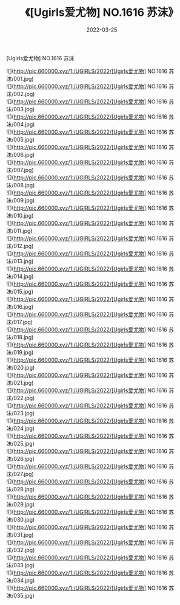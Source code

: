 ﻿---
layout: post
title:  《[Ugirls爱尤物] NO.1616 苏沫》
date:   2022-03-25
img: http://pic.660000.xyz/1:/UGIRLS/2022/[Ugirls爱尤物] NO.1616 苏沫/000.jpg
categories: [美女, 清纯, 唯美]
---

[Ugirls爱尤物] NO.1616 苏沫

 ![](http://pic.660000.xyz/1:/UGIRLS/2022/[Ugirls爱尤物] NO.1616 苏沫/001.jpg) <br>![](http://pic.660000.xyz/1:/UGIRLS/2022/[Ugirls爱尤物] NO.1616 苏沫/002.jpg) <br>![](http://pic.660000.xyz/1:/UGIRLS/2022/[Ugirls爱尤物] NO.1616 苏沫/003.jpg) <br>![](http://pic.660000.xyz/1:/UGIRLS/2022/[Ugirls爱尤物] NO.1616 苏沫/004.jpg) <br>![](http://pic.660000.xyz/1:/UGIRLS/2022/[Ugirls爱尤物] NO.1616 苏沫/005.jpg) <br>![](http://pic.660000.xyz/1:/UGIRLS/2022/[Ugirls爱尤物] NO.1616 苏沫/006.jpg) <br>![](http://pic.660000.xyz/1:/UGIRLS/2022/[Ugirls爱尤物] NO.1616 苏沫/007.jpg) <br>![](http://pic.660000.xyz/1:/UGIRLS/2022/[Ugirls爱尤物] NO.1616 苏沫/008.jpg) <br>![](http://pic.660000.xyz/1:/UGIRLS/2022/[Ugirls爱尤物] NO.1616 苏沫/009.jpg) <br>![](http://pic.660000.xyz/1:/UGIRLS/2022/[Ugirls爱尤物] NO.1616 苏沫/010.jpg) <br>![](http://pic.660000.xyz/1:/UGIRLS/2022/[Ugirls爱尤物] NO.1616 苏沫/011.jpg) <br>![](http://pic.660000.xyz/1:/UGIRLS/2022/[Ugirls爱尤物] NO.1616 苏沫/012.jpg) <br>![](http://pic.660000.xyz/1:/UGIRLS/2022/[Ugirls爱尤物] NO.1616 苏沫/013.jpg) <br>![](http://pic.660000.xyz/1:/UGIRLS/2022/[Ugirls爱尤物] NO.1616 苏沫/014.jpg) <br>![](http://pic.660000.xyz/1:/UGIRLS/2022/[Ugirls爱尤物] NO.1616 苏沫/015.jpg) <br>![](http://pic.660000.xyz/1:/UGIRLS/2022/[Ugirls爱尤物] NO.1616 苏沫/016.jpg) <br>![](http://pic.660000.xyz/1:/UGIRLS/2022/[Ugirls爱尤物] NO.1616 苏沫/017.jpg) <br>![](http://pic.660000.xyz/1:/UGIRLS/2022/[Ugirls爱尤物] NO.1616 苏沫/018.jpg) <br>![](http://pic.660000.xyz/1:/UGIRLS/2022/[Ugirls爱尤物] NO.1616 苏沫/019.jpg) <br>![](http://pic.660000.xyz/1:/UGIRLS/2022/[Ugirls爱尤物] NO.1616 苏沫/020.jpg) <br>![](http://pic.660000.xyz/1:/UGIRLS/2022/[Ugirls爱尤物] NO.1616 苏沫/021.jpg) <br>![](http://pic.660000.xyz/1:/UGIRLS/2022/[Ugirls爱尤物] NO.1616 苏沫/022.jpg) <br>![](http://pic.660000.xyz/1:/UGIRLS/2022/[Ugirls爱尤物] NO.1616 苏沫/023.jpg) <br>![](http://pic.660000.xyz/1:/UGIRLS/2022/[Ugirls爱尤物] NO.1616 苏沫/024.jpg) <br>![](http://pic.660000.xyz/1:/UGIRLS/2022/[Ugirls爱尤物] NO.1616 苏沫/025.jpg) <br>![](http://pic.660000.xyz/1:/UGIRLS/2022/[Ugirls爱尤物] NO.1616 苏沫/026.jpg) <br>![](http://pic.660000.xyz/1:/UGIRLS/2022/[Ugirls爱尤物] NO.1616 苏沫/027.jpg) <br>![](http://pic.660000.xyz/1:/UGIRLS/2022/[Ugirls爱尤物] NO.1616 苏沫/028.jpg) <br>![](http://pic.660000.xyz/1:/UGIRLS/2022/[Ugirls爱尤物] NO.1616 苏沫/029.jpg) <br>![](http://pic.660000.xyz/1:/UGIRLS/2022/[Ugirls爱尤物] NO.1616 苏沫/030.jpg) <br>![](http://pic.660000.xyz/1:/UGIRLS/2022/[Ugirls爱尤物] NO.1616 苏沫/031.jpg) <br>![](http://pic.660000.xyz/1:/UGIRLS/2022/[Ugirls爱尤物] NO.1616 苏沫/032.jpg) <br>![](http://pic.660000.xyz/1:/UGIRLS/2022/[Ugirls爱尤物] NO.1616 苏沫/033.jpg) <br>![](http://pic.660000.xyz/1:/UGIRLS/2022/[Ugirls爱尤物] NO.1616 苏沫/034.jpg) <br>![](http://pic.660000.xyz/1:/UGIRLS/2022/[Ugirls爱尤物] NO.1616 苏沫/035.jpg) <br>